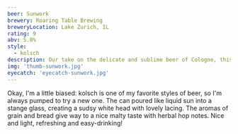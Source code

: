 ```yaml
---
beer: Sunwork
brewery: Roaring Table Brewing
breweryLocation: Lake Zurich, IL
rating: 9
abv: 5.0%
style:
  - kolsch
description: Our take on the delicate and sublime beer of Cologne, this one rewards casual sipping and more introspective pours alike. It’s nuanced, unhypeable, and we absolutely love it. Drink it and be awesomely uncool!
img: 'thumb-sunwork.jpg'
eyecatch: 'eyecatch-sunwork.jpg'
---
```


Okay, I'm a little biased: kolsch is one of my favorite styles of beer, so I'm always pumped to try a new one. The can poured like liquid sun into a stange glass, creating a sudsy white head with lovely lacing. The aromas of grain and bread give way to a nice malty taste with herbal hop notes. Nice and light, refreshing and easy-drinking!